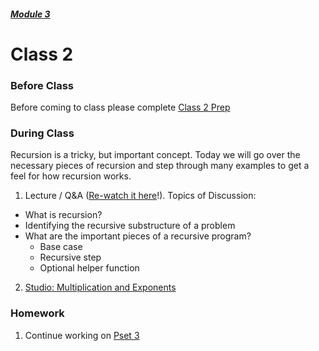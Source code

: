 ##### [Module 3](../..)

# Class 2

### Before Class

Before coming to class please complete <a href="../class2-prep" target="_blank">Class 2 Prep</a>

### During Class
Recursion is a tricky, but important concept. Today we will go over the necessary pieces of recursion and step through many examples to get a feel for how recursion works.

1. Lecture / Q&A (<a href="https://www.youtube.com/watch?v=jk7Iejfil90" target="_blank">Re-watch it here</a>!). Topics of Discussion:
  * What is recursion?
  * Identifying the recursive substructure of a problem
  * What are the important pieces of a recursive program?
    * Base case
	* Recursive step
	* Optional helper function
	
2. [Studio: Multiplication and Exponents](../studios/multiplication-exponent)

### Homework
1. Continue working on <a href="../problem-set" target="_blank">Pset 3</a>

